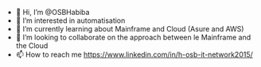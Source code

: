 - 👋 Hi, I’m @OSBHabiba
- 👀 I’m interested in automatisation 
- 🌱 I’m currently learning about Mainframe and Cloud (Asure and AWS)
- 💞️ I’m looking to collaborate on the approach between le Mainframe and the Cloud
- 📫 How to reach me  https://www.linkedin.com/in/h-osb-it-network2015/

<!---
OSBHabiba/OSBHabiba is a ✨ special ✨ repository because its `README.md` (this file) appears on your GitHub profile.
You can click the Preview link to take a look at your changes.
--->
